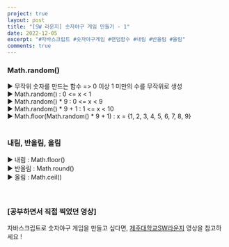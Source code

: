 ```yaml
---
project: true
layout: post
title: "[SW 라운지] 숫자야구 게임 만들기 - 1"
date: 2022-12-05
excerpt: "#자바스크립트 #숫자야구게임 #랜덤함수 #내림 #반올림 #올림"
comments: true
---
```


### Math.random() <br>
▶️ 무작위 숫자를 만드는 함수 => 0 이상 1 미만의 수를 무작위로 생성 <br>
▶️ Math.random() : 0 <= x < 1 <br> 
▶️ Math.random() * 9 : 0 <= x < 9 <br>
▶️ Math.random() * 9 + 1 : 1 <= x < 10 <br>
▶️ Math.floor(Math.random() * 9 + 1) : x = {1, 2, 3, 4, 5, 6, 7, 8, 9} <br>
<br>
### 내림, 반올림, 올림 <br>
▶️ 내림 : Math.floor() <br>
▶️ 반올림 : Math.round() <br> 
▶️ 올림 : Math.ceil() <br>
<br>
<br>

### [공부하면서 직접 찍었던 영상]

자바스크립트로 숫자야구 게임을 만들고 싶다면, [제주대학교SW라운지](https://www.youtube.com/watch?v=Q45Kp2WiXp8&list=PLkb1-AwKYLZb0vV-DPGhtk_wHmrtYnh1G&index=5) 영상을 참고하세요 !

